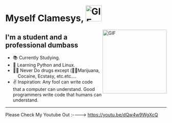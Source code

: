 # Myself Clamesys, <img width="50px" alt="GIF" src="https://media.tenor.com/images/3f12089a85c980dc2a5edb99a411b8a8/tenor.gif" />

<img align="right" alt="GIF" height="200px" src="https://octodex.github.com/images/daftpunktocat-guy.gif" />

## I'm a student and a professional dumbass

- 📚 Currently Studying.
- 📙 Learning Python and Linux.
- 💪🏼 Never Do drugs except (🌿🚬Marijuana, <img width="15px" src="https://image.pngaaa.com/68/952068-small.png" />Cocaine, Ecstasy, etc.etc....
- ✌ Inspiration: Any fool can write code that a computer can understand. Good programmers write code that humans can understand.

---

Please Check My Youtube Out :----> https://youtu.be/dQw4w9WgXcQ
